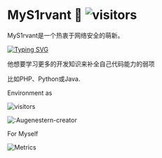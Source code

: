 # MyS1rvant 👻     ![visitors](https://visitor-badge.laobi.icu/badge?page_id=MyServant.visitor-badge)

MyS1rvant是一个热衷于网络安全的萌新。

[![Typing SVG](https://readme-typing-svg.herokuapp.com/?lines=热衷于动漫和二次元♥;热衷于网络安全)](https://git.io/typing-svg)

他想要学习更多的开发知识来补全自己代码能力的弱项

比如PHP、Python或Java.


Environment as

![visitors](https://camo.githubusercontent.com/100cdc29afd1ca60ea4bd9ff84f5de2699120182056d3a84ca07697a81ca3153/68747470733a2f2f696d672e736869656c64732e696f2f62616467652f56697375616c25323053747564696f253230436f64652d626c75653f7374796c653d666c61742d737175617265266c6f676f3d76697375616c2d73747564696f2d636f6465266c6f676f436f6c6f723d666666666666)


![:Augenestern-creator](https://count.getloli.com/get/@:Augenestern-creator?theme=gelbooru-h)



For Myself

![Metrics](https://metrics.lecoq.io/MyServant?template=classic&base.indepth=false&base.hireable=false&config.timezone=Etc%2FGMT-8)


